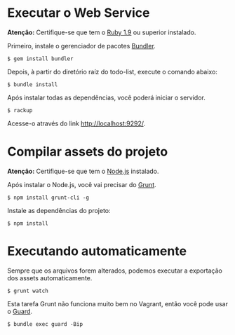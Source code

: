 # Executar o Web Service

**Atenção:** Certifique-se que tem o [Ruby 1.9][ruby] ou superior instalado.

Primeiro, instale o gerenciador de pacotes [Bundler][bundler].

    $ gem install bundler

Depois, à partir do diretório raíz do todo-list, execute o comando abaixo:

    $ bundle install

Após instalar todas as dependências, você poderá iniciar o servidor.

    $ rackup

Acesse-o através do link <http://localhost:9292/>.

# Compilar assets do projeto

**Atenção:** Certifique-se que tem o [Node.js][nodejs] instalado.

Após instalar o Node.js, você vai precisar do [Grunt][grunt].

    $ npm install grunt-cli -g

Instale as dependências do projeto:

    $ npm install

# Executando automaticamente

Sempre que os arquivos forem alterados, podemos executar a exportação dos assets automaticamente.

    $ grunt watch

Esta tarefa Grunt não funciona muito bem no Vagrant, então você pode usar o [Guard][guard].

    $ bundle exec guard -Bip

[nodejs]: http://nodejs.org
[ruby]: http://ruby-lang.org
[bundler]: http://gembundler.com/
[grunt]: http://gruntjs.com
[guard]: http://rubygems.org/gems/guard
